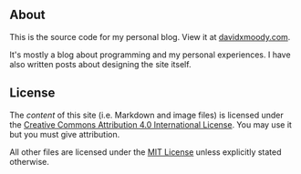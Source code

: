 ## About

This is the source code for my personal blog. View it at [davidxmoody.com](http://davidxmoody.com/). 

It's mostly a blog about programming and my personal experiences. I have also written posts about designing the site itself.

## License

The *content* of this site (i.e. Markdown and image files) is licensed under the [Creative Commons Attribution 4.0 International License](http://creativecommons.org/licenses/by/4.0/). You may use it but you must give attribution. 

All other files are licensed under the [MIT License](http://opensource.org/licenses/MIT) unless explicitly stated otherwise. 
